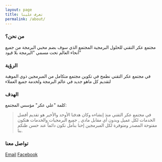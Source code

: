 ```yaml
---
layout: page
title: تعرف علينا
permalink: /about/
---
```


### من نحن؟

مجتمع عكر التقني للحلول البرمجية
المجتمع الذي سوف بضم محبي البرمجة من جميع أنحاء العالم
تحت مسمي "البرمجة بلا قيود"

### الرؤية

في مجتمع عكر التقني نطمح في تكوين مجتمع متكامل من المبرمجين ذوي الموهبة
لتقديم كل ماهو جديد في عالم البرمجة
ولخدمة جميع العملاء

### الهدف

كلمة "علي عكر" مؤسس المجتمع:
> في مجتمع عكر التقني منذ إنشاءه وكان هدفنا الأوحد والأخير هو تقديم أفضل الخدمات لكل عميل
> وبدون أي مقابل مادي , جميع البرمجيات والخدمات هتكون مفتوحة المصدر ومتوفرة لكل المبرمجين
> إحنا بنأمل نكون دائماً عند حسن ظنكم بنا.

### تواصل معنا

[Email](mailto:akercoding@outlook.com)
[Facebook](https://www.facebook.com/akercoding)
